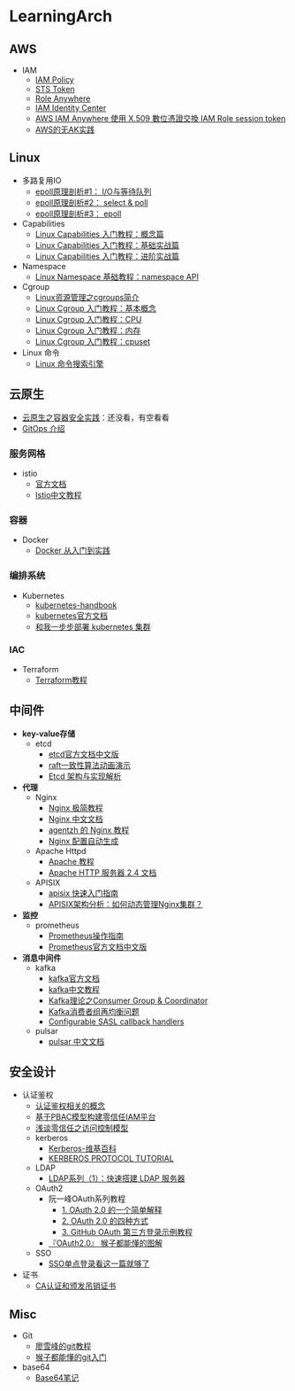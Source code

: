 # LearningArch

## AWS

- IAM
  - [IAM Policy](https://security.kpingfan.com/01.iam/1.concepts/)
  - [STS Token](https://security.kpingfan.com/01.iam/2.practices/)
  - [Role Anywhere](https://security.kpingfan.com/01.iam/3.iam-role-anywhere/)
  - [IAM Identity Center](https://security.kpingfan.com/01.iam/5.iam-ientity-center/)
  - [AWS IAM Anywhere 使用 X.509 數位憑證交換 IAM Role session token](https://shazi.info/aws-iam-anywhere-%e4%bd%bf%e7%94%a8-x-509-%e6%95%b8%e4%bd%8d%e6%86%91%e8%ad%89%e4%ba%a4%e6%8f%9b-iam-role-session-token/)
  - [AWS的无AK实践](https://blog.chengchao.name/2024/03/20/aws-temporary-credentials/)

## Linux

  - 多路复用IO
    - [epoll原理剖析#1： I/O与等待队列](https://medium.com/@heshaobo2012/epoll%E5%8E%9F%E7%90%86%E5%89%96%E6%9E%90-1-i-o-d062d47fb07a)
    - [epoll原理剖析#2： select & poll](https://medium.com/@heshaobo2012/epoll%E5%8E%9F%E7%90%86%E5%89%96%E6%9E%90-3-select-poll-8d23b0a12906)
    - [epoll原理剖析#3： epoll](https://medium.com/@heshaobo2012/epoll%E5%8E%9F%E7%90%86%E5%89%96%E6%9E%90-3-epoll-bf9cdcf5e50)
  - Capabilities
    - [Linux Capabilities 入门教程：概念篇](https://icloudnative.io/posts/linux-capabilities-why-they-exist-and-how-they-work/)
    - [Linux Capabilities 入门教程：基础实战篇](https://icloudnative.io/posts/linux-capabilities-in-practice-1/)
    - [Linux Capabilities 入门教程：进阶实战篇](https://icloudnative.io/posts/linux-capabilities-in-practice-2/)
  - Namespace
    - [Linux Namespace 基础教程：namespace API](https://icloudnative.io/posts/introduction-to-linux-namespaces-part-1-api/)
  - Cgroup
    - [Linux资源管理之cgroups简介](https://tech.meituan.com/2015/03/31/cgroups.html)
    - [Linux Cgroup 入门教程：基本概念](https://icloudnative.io/posts/understanding-cgroups-part-1-basics/)
    - [Linux Cgroup 入门教程：CPU](https://icloudnative.io/posts/understanding-cgroups-part-2-cpu/)
    - [Linux Cgroup 入门教程：内存](https://icloudnative.io/posts/understanding-cgroups-part-3-memory/)
    - [Linux Cgroup 入门教程：cpuset](https://icloudnative.io/posts/understanding-cgroups-part-4-cpuset/)
  - Linux 命令
    - [Linux 命令搜索引擎](https://wangchujiang.com/linux-command/)

## 云原生

- [云原生之容器安全实践](https://tech.meituan.com/2020/03/12/cloud-native-security.html)：还没看，有空看看
- [GitOps 介绍](https://icloudnative.io/posts/what-is-gitops/)

### 服务网格

  - istio
    - [官方文档](https://istio.io/latest/zh/docs/)
    - [Istio中文教程](https://www.orchome.com/istio/index)
   
### 容器

- Docker
  - [Docker 从入门到实践](https://yeasy.gitbook.io/docker_practice/) 

### 编排系统

- Kubernetes
  - [kubernetes-handbook](https://jimmysong.io/kubernetes-handbook/)
  - [kubernetes官方文档](https://kubernetes.io/zh/) 
  - [和我一步步部署 kubernetes 集群](https://k8s-install.opsnull.com/)

### IAC
- Terraform
  - [Terraform教程](https://lonegunmanb.github.io/introduction-terraform/) 


## 中间件

- **key-value存储**
  - etcd
    - [etcd官方文档中文版](https://doczhcn.gitbook.io/etcd/index)
    - [raft一致性算法动画演示](http://thesecretlivesofdata.com/raft/)
    - [Etcd 架构与实现解析](http://jolestar.com/etcd-architecture/)
- **代理**
  - Nginx
    - [Nginx 极简教程](https://dunwu.github.io/nginx-tutorial/#/nginx-quickstart)
    - [Nginx 中文文档](https://www.docs4dev.com/docs/zh/nginx/current/reference)
    - [agentzh 的 Nginx 教程](https://openresty.org/download/agentzh-nginx-tutorials-zhcn.html)
    - [Nginx 配置自动生成](https://www.digitalocean.com/community/tools/nginx?global.app.lang=zhCN)
  - Apache Httpd
    - [Apache 教程](https://www.yiibai.com/apache_http)
    - [Apache HTTP 服务器 2.4 文档](http://httpd.apache.org/docs/2.4/)
  - APISIX
    - [apisix 快速入门指南](https://apisix.apache.org/zh/docs/apisix/getting-started/)
    - [APISIX架构分析：如何动态管理Nginx集群？](https://mp.weixin.qq.com/s/DtCyZkFzNKnRBaMnGcUx1Q)
- **监控**
  - prometheus
    - [Prometheus操作指南](https://yunlzheng.gitbook.io/prometheus-book/)
    - [Prometheus官方文档中文版](https://sheldon-lu.github.io/sheldon_Gitbook/)
- **消息中间件**
  - kafka
    - [kafka官方文档](https://kafka.apache.org/documentation/)
    - [kafka中文教程](https://www.orchome.com/kafka/index)
    - [Kafka理论之Consumer Group & Coordinator](https://yhyr.github.io/2018/12/26/Kafka%E7%90%86%E8%AE%BA%E4%B9%8BConsumer-Group-Coordinator/)
    - [Kafka消费者组再均衡问题](https://www.cnblogs.com/FG123/p/10095125.html)
    - [Configurable SASL callback handlers](https://cwiki.apache.org/confluence/display/KAFKA/KIP-86%3A+Configurable+SASL+callback+handlers)
  - pulsar
    - [pulsar 中文文档](https://pulsar.apache.org/docs/zh-CN/standalone/)
   
## 安全设计

- 认证鉴权
  - [认证鉴权相关的概念](https://docs.authing.cn/v2/concepts/federation.html)    
  - [基于PBAC模型构建零信任IAM平台](https://mp.weixin.qq.com/s/OdDfwK7afKzRgX280FgDTg)
  - [浅谈零信任之访问控制模型](https://www.freebuf.com/articles/network/279497.html)
  - kerberos
    - [Kerberos-维基百科](https://zh.wikipedia.org/wiki/Kerberos)
    - [KERBEROS PROTOCOL TUTORIAL](https://www.kerberos.org/software/tutorial.html)
  - LDAP
    - [LDAP系列（1）：快速搭建 LDAP 服务器](http://guleilab.com/2018/07/24/LDAP1/)
  - OAuth2
    - 阮一峰OAuth系列教程
      - [1. OAuth 2.0 的一个简单解释](http://www.ruanyifeng.com/blog/2019/04/oauth_design.html)
      - [2. OAuth 2.0 的四种方式](http://www.ruanyifeng.com/blog/2019/04/oauth-grant-types.html)
      - [3. GitHub OAuth 第三方登录示例教程](https://www.ruanyifeng.com/blog/2019/04/github-oauth.html)
    - [『OAuth2.0』 猴子都能懂的图解](https://learnku.com/articles/20031)
  - SSO
    - [SSO单点登录看这一篇就够了](https://github.com/Snailclimb/JavaGuide/blob/master/docs/system-design/authority-certification/SSO%E5%8D%95%E7%82%B9%E7%99%BB%E5%BD%95%E7%9C%8B%E8%BF%99%E4%B8%80%E7%AF%87%E5%B0%B1%E5%A4%9F%E4%BA%86.md)
- 证书
  - [CA认证和颁发吊销证书](https://www.cnblogs.com/along21/p/7595912.html)

## Misc

- Git
  - [廖雪峰的git教程](https://www.liaoxuefeng.com/wiki/896043488029600)
  - [猴子都能懂的git入门](https://backlog.com/git-tutorial/cn/intro/intro1_1.html)
- base64
  - [Base64笔记](http://www.ruanyifeng.com/blog/2008/06/base64.html)
